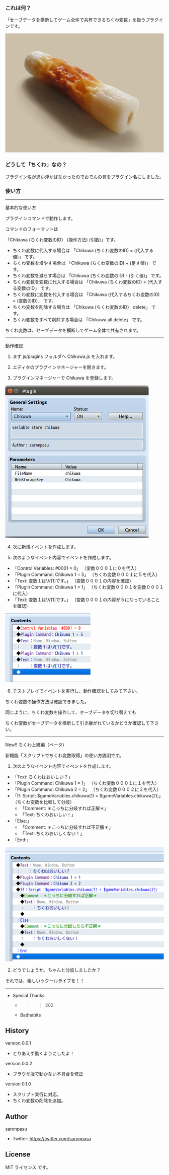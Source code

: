 ### これは何？

「セーブデータを横断してゲーム全体で共有できるちくわ変数」を扱うプラグインです。


![ちくわ](/Chikuwa/img/Chikuwa.jpg)


### どうして「ちくわ」なの？

プラグイン名が思い浮かばなかったのでおでんの具をプラグイン名にしました。


### 使い方

---
基本的な使い方

プラグインコマンドで動作します。

コマンドのフォーマットは

「Chikuwa (ちくわ変数のID） (操作方法) (引数)」です。

- ちくわ変数に代入する場合は 「Chikuwa (ちくわ変数のID) = (代入する値)」 です。
- ちくわ変数を増やす場合は 「Chikuwa (ちくわ変数のID) + (足す値)」 です。
- ちくわ変数を減らす場合は 「Chikuwa (ちくわ変数のID) - (引く値)」 です。
- ちくわ変数を変数に代入する場合は 「Chikuwa (ちくわ変数のID) > (代入する変数のID」 です。
- ちくわ変数に変数を代入する場合は 「Chikuwa (代入するちくわ変数のID) < (変数のID)」 です。
- ちくわ変数を削除する場合は 「Chikuwa (ちくわ変数のID） delete」 です。
- ちくわ変数をすべて削除する場合は 「Chikuwa all delete」 です。

ちくわ変数は、セーブデータを横断してゲーム全体で共有されます。

---
動作確認

1) まず js/plugins フォルダへ Chikuwa.js を入れます。

2) エディタのプラグインマネージャーを開きます。

3) プラグインマネージャーで Chikuwa を登録します。

![プラグインマネージャーの操作画面](/Chikuwa/img/plugin_manager.png)

4) 次に新規イベントを作成します。

5) 次のようなイベント内容でイベントを作成します。

- 「Control Variables: #0001 = 0」 （変数０００１に０を代入）
- 「Plugin Command: Chikuwa 1 = 5」 （ちくわ変数０００１に５を代入）
- 「Text: 変数１は\\V[1]です。」 （変数０００１の内容を確認）
- 「Plugin Command: Chikuwa 1 > 1」 （ちくわ変数０００１を変数０００１に代入）
- 「Text: 変数１は\\V[1]です。」 （変数０００１の内容が５になっていることを確認）

![イベント内容](/Chikuwa/img/event_1.png)

6) テストプレイでイベントを実行し、動作確認をしてみて下さい。



ちくわ変数の操作方法は確認できました。

同じように、ちくわ変数を操作して、セーブデータを切り替えても

ちくわ変数がセーブデータを横断して引き継がれているかどうか確認して下さい。

---
New!! ちくわ上級編（ベータ）

新機能「スクリプトでちくわ変数取得」の使い方説明です。

1) 次のようなイベント内容でイベントを作成します。

- 「Text: ちくわはおいしい？」
- 「Plugin Command: Chikuwa 1 = 1」 （ちくわ変数０００１に１を代入）
- 「Plugin Command: Chikuwa 2 = 2」 （ちくわ変数０００２に２を代入）
- 「If: Script: $gameVariables.chikuwa(1) < $gameVariables.chikuwa(2);」 （ちくわ変数を比較して分岐）
   - 「Comment: ＊こっちに分岐すれば正解＊」
   - 「Text: ちくわおいしい！」
- 「Else:」
   - 「Comment: ＊こっちに分岐すれば不正解＊」
   - 「Text: ちくわおいしくない！」
- 「End:」

![イベント内容](/Chikuwa/img/event_2.png)

2) どうでしょうか。ちゃんと分岐しましたか？


それでは、楽しいツクールライフを！！

---
- Special Thanks:
   - >>202
   - Badhabits

## History
version 0.0.1
- とりあえず動くようにしたよ！

version 0.0.2
- ブラウザ版で動かない不具合を修正

version 0.1.0
- スクリプト実行に対応。
- ちくわ変数の削除を追加。

## Author
saronpasu

- Twitter: https://twitter.com/saronpasu

## License
MIT ライセンス です。

